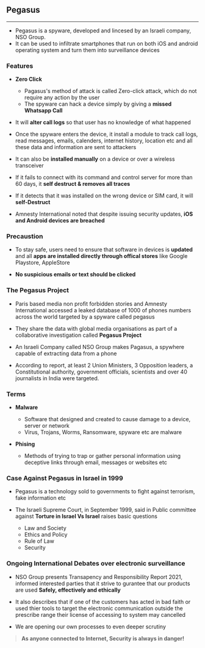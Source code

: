 ## Pegasus

---

- Pegasus is a spyware, developed and lincesed by an Israeli company, NSO Group.
- It can be used to infiltrate smartphones that run on both iOS and android operating system and turn them into surveillance devices

### Features

- **Zero Click**

  - Pagasus's method of attack is called Zero-click attack, which do not require any action by the user
  - The spyware can hack a device simply by giving a **missed Whatsapp Call**

- It will **alter call logs** so that user has no knowledge of what happened

- Once the spyware enters the device, it install a module to track call logs, read messages, emails, calenders, internet history, location etc and all these data and information are sent to attackers

- It can also be **installed manually** on a device or over a wireless transceiver

- If it fails to connect with its command and control server for more than 60 days, it **self destruct & removes all traces**

- If it detects that it was installed on the wrong device or SIM card, it will **self-Destruct**

- Amnesty International noted that despite issuing security updates, **iOS and Android devices are breached**

### Precaustion

- To stay safe, users need to ensure that software in devices is **updated** and all **apps are installed directly through offical stores** like Google Playstore, AppleStore

- **No suspicious emails or text should be clicked**

### The Pegasus Project

- Paris based media non profit forbidden stories and Amnesty International accessed a leaked database of 1000 of phones numbers across the world targeted by a spyware called pegasus

- They share the data with global media organisations as part of a collaborative investigation called **Pegasus Project**

- An Israeli Company called NSO Group makes Pagasus, a spywhere capable of extracting data from a phone

- According to report, at least 2 Union Ministers, 3 Opposition leaders, a Constitutional authority, government officials, scientists and over 40 journalists in India were targeted.

### Terms

- **Malware**

  - Software that designed and created to cause damage to a device, server or network
  - Virus, Trojans, Worms, Ransomware, spyware etc are malware

- **Phising**
  - Methods of trying to trap or gather personal information using deceptive links through email, messages or websites etc

### Case Against Pegasus in Israel in 1999

- Pegasus is a technology sold to governments to fight against terrorism, fake information etc

- The Israeli Supreme Court, in September 1999, said in Public committee against **Torture in Israel Vs Israel** raises basic questions
  - Law and Society
  - Ethics and Policy
  - Rule of Law
  - Security

### Ongoing International Debates over electronic surveillance

- NSO Group presents Transapency and Responsibility Report 2021, informed interested parties that it strive to gurantee that our products are used **Safely, effectively and ethically**

- It also describes that if one of the customers has acted in bad faith or used thier tools to target the electronic communication outside the prescribe range their license of accessing to system may cancelled

- We are opening our own processes to even deeper scrutiny

> **As anyone connected to Internet, Security is always in danger!**
